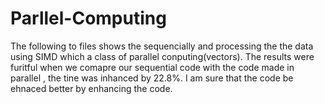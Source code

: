 # Parllel-Computing
The following to files shows the sequencially and processing the the data using SIMD which a class of parallel conputing(vectors).
The results were furitful when we comapre our sequential code with the code made in parallel , the tine was inhanced by 22.8%.
I am sure that the code be ehnaced better by enhancing the code.
